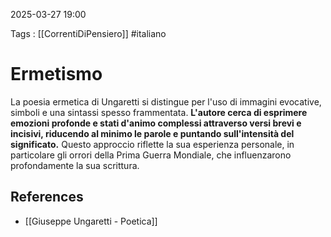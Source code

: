 2025-03-27 19:00

Tags : [[CorrentiDiPensiero]] #italiano 

# Ermetismo

La poesia ermetica di Ungaretti si distingue per l'uso di immagini evocative, simboli e una sintassi spesso frammentata. **L'autore cerca di esprimere emozioni profonde e stati d'animo complessi attraverso versi brevi e incisivi, riducendo al minimo le parole e puntando sull'intensità del significato.** Questo approccio riflette la sua esperienza personale, in particolare gli orrori della Prima Guerra Mondiale, che influenzarono profondamente la sua scrittura.
## References

- [[Giuseppe Ungaretti - Poetica]]
